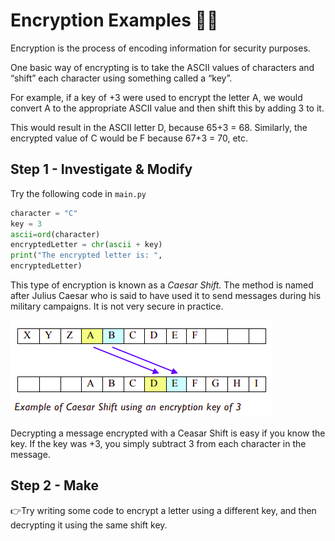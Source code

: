 # Encryption Examples 🕵️‍♂️
Encryption is the process of encoding information for 
security purposes.

One basic way of encrypting is to take the ASCII values of 
characters and “shift” each character using something called 
a “key”. 

For example, if a key of +3 were used to encrypt the letter 
A, we would convert A to the appropriate ASCII value and 
then shift this by adding 3 to it. 

This would result in the 
ASCII letter D, because 65+3 = 68. Similarly, the encrypted 
value of C would be F because 67+3 = 70, etc.

## Step 1 - Investigate & Modify
Try the following code in `main.py`
````py
character = "C"
key = 3
ascii=ord(character)
encryptedLetter = chr(ascii + key)
print("The encrypted letter is: ",
encryptedLetter)
````
This type of encryption is known as a *Caesar Shift.* The 
method is named after Julius Caesar who is said to have used 
it to send messages during his military campaigns. It is not 
very secure in practice.

![image](image_2.png)

Decrypting a message encrypted with a Ceasar Shift is easy if 
you know the key. If the key was +3, you simply subtract 3 
from each character in the message. 

## Step 2 - Make
👉Try writing some code to encrypt a letter using a different 
key, and then decrypting it using the same shift key.